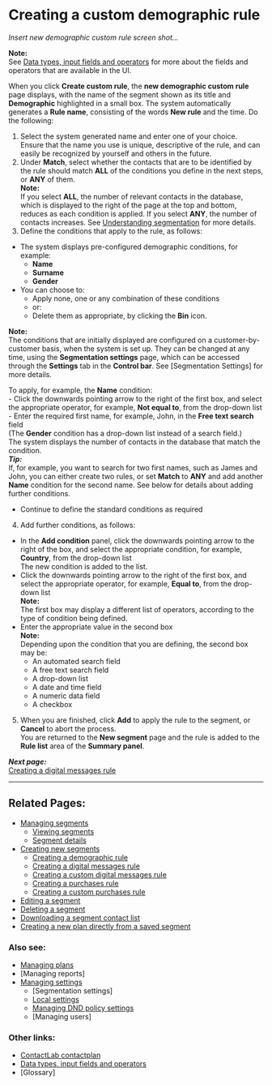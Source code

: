 # Creating a custom demographic rule

*Insert new demographic custom rule screen shot...*  

**Note:**  
See [Data types, input fields and operators](InputBoxOperators) for more about the fields and operators that are available in the UI.  

When you click **Create custom rule**, the **new demographic custom rule** page displays, with the name of the segment shown as its title and **Demographic** highlighted in a small box. The system automatically generates a **Rule name**, consisting of the words **New rule** and the time. Do the following:  

1. Select the system generated name and enter one of your choice.  
  Ensure that the name you use is unique, descriptive of the rule, and can easily be recognized by yourself and others in the future.  
2. Under **Match**, select whether the contacts that are to be identified by the rule should match **ALL** of the conditions you define in the next steps, or **ANY** of them.  
  **Note:**  
  If you select **ALL**, the number of relevant contacts in the database, which is displayed to the right of the page at the top and bottom, reduces as each condition is applied. If you select **ANY**, the number of contacts increases. See [Understanding segmentation](UnderstandingSegmentation) for more details.  
3. Define the conditions that apply to the rule, as follows:  
  - The system displays pre-configured demographic conditions, for example:  
    - **Name**  
    - **Surname**  
    - **Gender**  
  - You can choose to:  
    - Apply none, one or any combination of these conditions  
    - or:  
    - Delete them as appropriate, by clicking the **Bin** icon.  
  
   **Note:**  
   The conditions that are initially displayed are configured on a customer-by-customer basis, when the system is set up. They can be changed at any time, using the **Segmentation settings** page, which can be accessed through the **Settings** tab in the **Control bar**. See [Segmentation Settings] for more details.  

   To apply, for example, the **Name** condition:  
    - Click the downwards pointing arrow to the right of the first box, and select the appropriate operator, for example, **Not equal to**, from the drop-down list  
    - Enter the required first name, for example, John, in the **Free text search** field  
   (The **Gender** condition has a drop-down list instead of a search field.)  
   The system displays the number of contacts in the database that match the condition.  
  ***Tip:***  
  If, for example, you want to search for two first names, such as James and John, you can either create two rules, or set **Match** to **ANY** and add another **Name** condition for the second name. See below for details about adding further conditions.  
  - Continue to define the standard conditions as required  
4. Add further conditions, as follows:  
  - In the **Add condition** panel, click the downwards pointing arrow to the right of the box, and select the appropriate condition, for example, **Country**, from the drop-down list  
   The new condition is added to the list.  
  - Click the downwards pointing arrow to the right of the first box, and select the appropriate operator, for example, **Equal to**, from the drop-down list  
    **Note:**  
   The first box may display a different list of operators, according to the type of condition being defined.  
  - Enter the appropriate value in the second box  
    **Note:**  
   Depending upon the condition that you are defining, the second box may be:  
      - An automated search field  
      - A free text search field  
      - A drop-down list  
      - A date and time field  
      - A numeric data field  
      - A checkbox  

5. When you are finished, click **Add** to apply the rule to the segment, or **Cancel** to abort the process.  
  You are returned to the **New segment** page and the rule is added to the **Rule list** area of the **Summary panel**.  

***Next page:***  
[Creating a digital messages rule](CreatingDigitalMessagesRule)  

----------

## Related Pages:  

- [Managing segments](ManagingSegments)  
  - [Viewing segments](ViewingSegments)  
  - [Segment details](SegmentDetails)  
- [Creating new segments](CreatingNewSegments)  
  - [Creating a demographic rule](CreatingDemographicRule)  
  - [Creating a digital messages rule](CreatingDigitalMessagesRule)  
  - [Creating a custom digital messages rule](CreatingCustomDigitalMessagesRule)  
  - [Creating a purchases rule](CreatingPurchasesRule)  
  - [Creating a custom purchases rule](CreatingCustomPurchasesRule)  
- [Editing a segment](EditingSegment)  
- [Deleting a segment](DeletingSegment)  
- [Downloading a segment contact list](DownloadingSegmentContactList)  
- [Creating a new plan directly from a saved segment](CreatingPlanFromSegment)  

### Also see:  

- [Managing plans](ManagingPlans)  
- [Managing reports]  
- [Managing settings](ManagingSettings)  
  - [Segmentation settings]  
  - [Local settings](LocalSettings)  
  - [Managing DND policy settings](ManagingDND)  
  - [Managing users]  

### Other links:  

- [ContactLab contactplan](Home)  
- [Data types, input fields and operators](InputBoxOperators)  
- [Glossary]  
